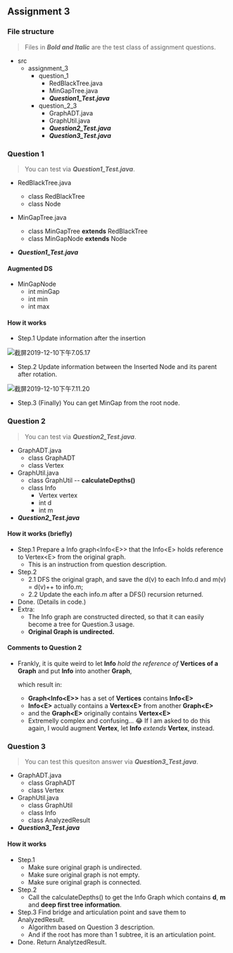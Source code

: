 ## Assignment 3

### File structure

> Files in ***Bold and Italic*** are the  test class of assignment questions.

- src
  - assignment_3
    - question_1
      - RedBlackTree.java
      - MinGapTree.java
      - ***Question1_Test.java***
    - question_2_3
      - GraphADT.java
      - GraphUtil.java
      - ***Question2_Test.java***
      - ***Question3_Test.java***

### Question 1

> You can test via ***Question1_Test.java***.

- RedBlackTree.java
  - class RedBlackTree
  - class Node

- MinGapTree.java
  - class MinGapTree **extends** RedBlackTree
  - class MinGapNode **extends** Node
- ***Question1_Test.java***



#### Augmented DS

- MinGapNode
  - int minGap
  - int min
  - int max

#### How it works

- Step.1 Update information after the insertion

![截屏2019-12-10下午7.05.17](/Users/pingchuan.huang/Desktop/截屏2019-12-10下午7.05.17.png)

- Step.2 Update information between the Inserted Node and its parent after rotation.

![截屏2019-12-10下午7.11.20](/Users/pingchuan.huang/Desktop/截屏2019-12-10下午7.11.20.png)

- Step.3 (Finally) You can get MinGap from the root node.





### Question 2

> You can test via ***Question2_Test.java***.

- GraphADT.java
  - class GraphADT
  - class Vertex
- GraphUtil.java
  - class GraphUtil -- **calculateDepths()**
  - class Info 
    - Vertex vertex
    - int d
    - int m
- ***Question2_Test.java***



#### How it works (briefly)

- Step.1 Prepare a Info graph<Info\<E>> that the Info\<E> holds reference to Vertex\<E> from the original graph.
  - This is an instruction from question description.
- Step.2
  - 2.1 DFS the original graph, and save the d(v) to each Info.d and m(v) = d(v)++ to info.m;
  - 2.2 Update the each info.m after a DFS() recursion returned.
- Done. (Details in code.)
- Extra:
  - The Info graph are constructed directed, so that it can easily become a tree for Question.3 usage.
  - **Original Graph is undirected.**



#### Comments to Question 2

- Frankly, it is quite weird to let **Info** *hold the reference of* **Vertices of a Graph** and put **Info** into another **Graph**,

  which result in:

  - **Graph<Info\<E>>** has a set of **Vertices** contains **Info\<E>**
  - **Info\<E>** actually contains a **Vertex\<E>** from another **Graph\<E>**
  - and the **Graph\<E>** originally contains **Vertex\<E>**
  - Extremelly complex and confusing... 😂 If I am asked to do this again, I would augment **Vertex**, let **Info** *extends* **Vertex**, instead.

### Question 3

> You can test this quesiton answer via ***Question3_Test.java***.

- GraphADT.java
  - class GraphADT
  - class Vertex
- GraphUtil.java
  - class GraphUtil 
  - class Info 
  - class AnalyzedResult
- ***Question3_Test.java***



#### How it works

- Step.1 
  - Make sure original graph is undirected.
  - Make sure original graph is not empty.
  - Make sure original graph is connected.
- Step.2
  - Call the calculateDepths() to get the Info Graph which contains **d**, **m** and **deep first tree information**.
- Step.3 Find bridge and articulation point and save them to AnalyzedResult.
  - Algorithm based on Question 3 description.
  - And if the root has more than 1 subtree, it is an articulation point.
- Done. Return AnalytzedResult.
